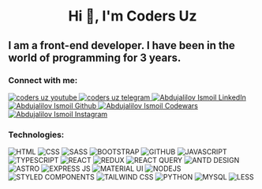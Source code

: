 <h1 align="center">Hi 👋, I'm Coders Uz</h1>
<h2 align="left">I am a front-end developer. I have been in the world of programming for 3 years.</h2>

<h3 align="left">Connect with me:</h3>
<div>
 <a href="https://www.youtube.com/@Coders_Uz" target="_blank">
      <img 
        alt="coders uz youtube" 
        title="coders uz youtube"
        src="https://img.shields.io/badge/YouTube-FF0000?style=for-the-badge&logo=youtube&logoColor=white" 
      >
    </a>
     <a href="https://t.me/CODERS_UZZ" target="_blank">
      <img 
        alt="coders uz telegram" 
        title="coders uz telegram"
        src="https://img.shields.io/badge/Telegram-2CA5E0?style=for-the-badge&logo=telegram&logoColor=white" 
      >
   </a>
    <a href="https://www.linkedin.com/in/abdujalilov-ismoil-60490826b" target="_blank">
      <img 
        alt="Abdujalilov Ismoil LinkedIn" 
        title="Abdujalilov Ismoil LinkedIn"
        src="https://img.shields.io/badge/LinkedIn-0077B5?style=for-the-badge&logo=linkedin&logoColor=white" 
      >
   </a>
 <a href="https://www.github.com/AbdujalilovIsmoil" target="_blank">
      <img 
        alt="Abdujalilov Ismoil Github" 
        title="Abdujalilov Ismoil Github"
        src="https://img.shields.io/badge/GitHub-100000?style=for-the-badge&logo=github&logoColor=white" 
      >
   </a>
 <a href="https://www.codewars.com/users/AbdujalilovIsmoilov" target="_blank">
     <img 
       alt="Abdujalilov Ismoil Codewars" 
       title="Abdujalilov Ismoil Codewars"
       src="https://img.shields.io/badge/Codewars-B1361E?style=for-the-badge&logo=Codewars&logoColor=white" 
     >
   </a>
 <a href="https://www.instagram.com/coders.uzz" target="_blank">
     <img 
       alt="Abdujalilov Ismoil Instagram" 
       title="Abdujalilov Ismoil Instagram"
       src="https://img.shields.io/badge/Instagram-E4405F?style=for-the-badge&logo=instagram&logoColor=white" 
     >
   </a>
</div>

<h3 align="left">Technologies:</h3>

<p class="box">
  <img 
     alt="HTML" 
     title="HTML" 
     src="https://img.shields.io/badge/HTML5-E34F26?style=for-the-badge&logo=html5&logoColor=white" 
   /> 
  <img 
     alt="CSS" 
     title="CSS" 
     src="https://img.shields.io/badge/CSS3-1572B6?style=for-the-badge&logo=css3&logoColor=white" 
   /> 
  <img 
     alt="SASS" 
     title="SASS" 
     src="https://img.shields.io/badge/Sass-CC6699?style=for-the-badge&logo=sass&logoColor=white" 
   /> 
  <img 
     alt="BOOTSTRAP" 
     title="BOOTSTRAP" 
     src="https://img.shields.io/badge/Bootstrap-563D7C?style=for-the-badge&logo=bootstrap&logoColor=white" 
   /> 
  <img 
     alt="GITHUB" 
     title="GITHUB" 
     src="https://img.shields.io/badge/GitHub-100000?style=for-the-badge&logo=github&logoColor=white" 
   /> 
  <img 
     alt="JAVASCRIPT" 
     title="JAVASCRIPT" 
     src="https://img.shields.io/badge/JavaScript-323330?style=for-the-badge&logo=javascript&logoColor=F7DF1E" 
   /> 
  <img 
     alt="TYPESCRIPT" 
     title="TYPESCRIPT" 
     src="https://img.shields.io/badge/TypeScript-007ACC?style=for-the-badge&logo=typescript&logoColor=white" 
   /> 
  <img 
     alt="REACT" 
     title="REACT" 
     src="https://img.shields.io/badge/React-20232A?style=for-the-badge&logo=react&logoColor=61DAFB" 
  /> 
  <img 
     alt="REDUX" 
     title="REDUX" 
     src="https://img.shields.io/badge/Redux-593D88?style=for-the-badge&logo=redux&logoColor=white" 
  /> 
  <img 
     alt="REACT QUERY" 
     title="REACT QUERY" 
     src="https://img.shields.io/badge/React_Query-FF4154?style=for-the-badge&logo=ReactQuery&logoColor=white" 
  /> 
  <img 
     alt="ANTD DESIGN" 
     title="ANTD DESIGN" 
     src="https://img.shields.io/badge/Ant%20Design-1890FF?style=for-the-badge&logo=antdesign&logoColor=white" 
  /> 
  <img 
     alt="ASTRO" 
     title="ASTRO" 
     src="https://img.shields.io/badge/Astro-0C1222?style=for-the-badge&logo=astro&logoColor=FDFDFE" 
  /> 
  <img 
     alt="EXPRESS JS" 
     title="EXPRESS JS" 
     src="https://img.shields.io/badge/Express%20js-000000?style=for-the-badge&logo=express&logoColor=white" 
  /> 
  <img 
     alt="MATERIAL UI" 
     title="MATERIAL UI" 
     src="https://img.shields.io/badge/Material%20UI-007FFF?style=for-the-badge&logo=mui&logoColor=white" 
  /> 
  <img 
     alt="NODEJS" 
     title="NODEJS" 
     src="https://img.shields.io/badge/Node%20js-339933?style=for-the-badge&logo=nodedotjs&logoColor=white" 
  /> 
  <img 
     alt="STYLED COMPONENTS" 
     title="STYLED COMPONENTS" 
     src="https://img.shields.io/badge/styled--components-DB7093?style=for-the-badge&logo=styled-components&logoColor=white" 
  /> 
  <img 
     alt="TAILWIND CSS" 
     title="TAILWIND CSS" 
     src="https://img.shields.io/badge/Tailwind_CSS-38B2AC?style=for-the-badge&logo=tailwind-css&logoColor=white" 
  /> 
  <img 
     alt="PYTHON" 
     title="PYTHON" 
     src="https://img.shields.io/badge/Python-FFD43B?style=for-the-badge&logo=python&logoColor=blue" 
  /> 
  <img 
     alt="MYSQL" 
     title="MYSQL" 
     src="https://img.shields.io/badge/mysql-%2300f.svg?style=for-the-badge&logo=mysql&logoColor=white" 
  /> 
  <img 
     alt="LESS" 
     title="LESS" 
     src="https://img.shields.io/badge/less-2B4C80?style=for-the-badge&logo=less&logoColor=white" 
  /> 
</p>
